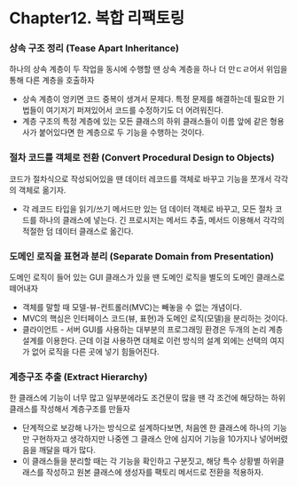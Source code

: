 # Chapter12. 복합 리팩토링

### 상속 구조 정리 (Tease Apart Inheritance)

하나의 상속 계층이 두 작업을 동시에 수행할 땐 상속 계층을 하나 더 만ㄷㄹ어서 위임을 통해 다른 계층을 호출하자

- 상속 계층이 엉키면 코드 중복이 생겨서 문제다. 특정 문제를 해결하는데 필요한 기법들이 여기저기 퍼져있어서 코드를 수정하기도 더 어려워진다.
- 계층 구조의 특정 계층에 있는 모든 클래스의 하위 클래스들이 이름 앞에 같은 형용사가 붙어있다면 한 계층으로 두 기능을 수행하는 것이다.



### 절차 코드를 객체로 전환 (Convert Procedural Design to Objects)

코드가 절차식으로 작성되어있을 땐 데이터 레코드를 객체로 바꾸고 기능을 쪼개서 각각의 객체로 옮기자.

- 각 레코드 타입을 읽기/쓰기 메서드만 있는 덤 데이터 객체로 바꾸고, 모든 절차 코드를 하나의 클래스에 넣는다. 긴 프로시저는 메서드 추출, 메서드 이용해서 각각의 적절한 덤 데이터 클래스로 옮긴다.



### 도메인 로직을 표현과 분리 (Separate Domain from Presentation)

도메인 로직이 들어 있는 GUI 클래스가 있을 땐 도메인 로직을 별도의 도메인 클래스로 떼어내자

- 객체를 말할 때 모델-뷰-컨트롤러(MVC)는 빼놓을 수 없는 개념이다.
- MVC의 핵심은 인터페이스 코드(뷰, 표현)과 도메인 로직(모델)을 분리하는 것이다.
- 클라이언트 - 서버 GUI를 사용하는 대부분의 프로그래밍 환경은 두개의 논리 계층 설계를 이용한다. 근데 이걸 사용하면 대체로 이런 방식의 설계 외에는 선택의 여지가 없어 로직을 다른 곳에 넣기 힘들어진다.



### 계층구조 추출 (Extract Hierarchy)

한 클래스에 기능이 너무 많고 일부분에라도 조건문이 많을 땐 각 조건에 해당하는 하위클래스를 작성해서 계층구조를 만들자

- 단계적으로 보강해 나가는 방식으로 설계하다보면, 처음엔 한 클래스에 하나의 기능만 구현하자고 생각하지만 나중엔 그 클래스 안에 심지어 기능을 10가지나 넣어버렸음을 깨달을 때가 많다.
- 이 클래스들을 분리할 때는 각 기능을 확인하고 구분짓고, 해당 특수 상황별 하위클래스를 작성하고 원본 클래스에 생성자를 팩토리 메서드로 전환을 적용하자.



